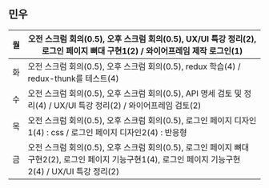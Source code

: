## 민우

| 월 | 오전 스크럼 회의(0.5), 오후 스크럼 회의(0.5),  UX/UI 특강 정리(2), 로그인 페이지 뼈대 구현1(2) / 와이어프레임 제작 로그인(1) |
| --- | --- |
| 화 | 오전 스크럼 회의(0.5), 오후 스크럼 회의(0.5),  redux 학습(4)  / redux-thunk를 테스트(4) |
| 수 | 오전 스크럼 회의(0.5), 오후 스크럼 회의(0.5),  API 명세 검토 및 정리(4) / UX/UI 특강 정리(2) / 와이어프레임 검토(2) |
| 목 | 오전 스크럼 회의(0.5), 오후 스크럼 회의(0.5),  로그인 페이지 디자인1(4) : css / 로그인 페이지 디자인2(4) : 반응형 |
| 금 | 오전 스크럼 회의(0.5), 오후 스크럼 회의(0.5),  로그인 페이지 뼈대 구현2(2), 로그인 페이지 기능구현1(4), 로그인 페이지 기능구현2(4) / UX/UI 특강 정리(2) |